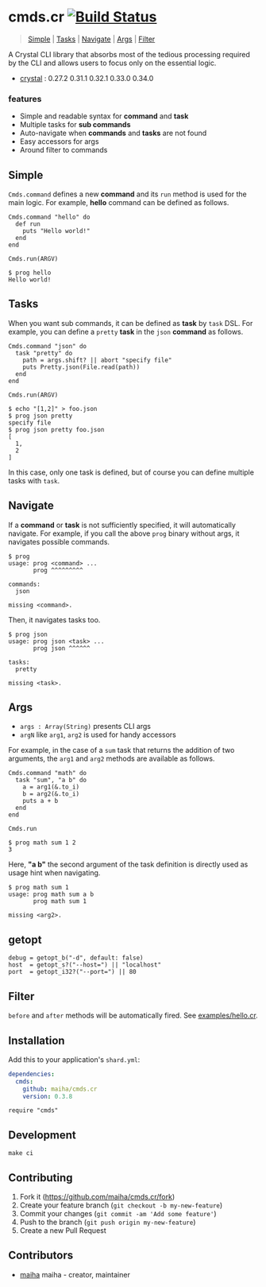 # cmds.cr [![Build Status](https://travis-ci.org/maiha/cmds.cr.svg?branch=master)](https://travis-ci.org/maiha/cmds.cr)

> [Simple](#Simple) | [Tasks](#Tasks) | [Navigate](#Navigate) | [Args](#Args) | [Filter](#Filter)

A Crystal CLI library that absorbs most of the tedious processing required by the CLI and allows users to focus only on the essential logic.
- [crystal](http://crystal-lang.org/) : 0.27.2 0.31.1 0.32.1 0.33.0 0.34.0

### features
- Simple and readable syntax for **command** and **task**
- Multiple tasks for **sub commands**
- Auto-navigate when **commands** and **tasks** are not found
- Easy accessors for args
- Around filter to commands

## Simple

`Cmds.command` defines a new **command** and its `run` method is used for the main logic.
For example, **hello** command can be defined as follows.

```crystal
Cmds.command "hello" do
  def run
    puts "Hello world!"
  end
end

Cmds.run(ARGV)
```

```console
$ prog hello
Hello world!
```

## Tasks

When you want sub commands, it can be defined as **task** by `task` DSL.
For example, you can define a `pretty` **task** in the `json` **command** as follows.

```crystal
Cmds.command "json" do
  task "pretty" do
    path = args.shift? || abort "specify file"
    puts Pretty.json(File.read(path))
  end
end

Cmds.run(ARGV)
```

```console
$ echo "[1,2]" > foo.json
$ prog json pretty
specify file
$ prog json pretty foo.json
[
  1,
  2
]	
```

In this case, only one task is defined, but of course you can define multiple tasks with `task`.

## Navigate

If a **command** or **task** is not sufficiently specified, it will automatically navigate.
For example, if you call the above `prog` binary without args, it navigates possible commands.

```console
$ prog
usage: prog <command> ...
       prog ^^^^^^^^^

commands:
  json

missing <command>.
```

Then, it navigates tasks too.

```console
$ prog json
usage: prog json <task> ...
       prog json ^^^^^^

tasks:
  pretty

missing <task>.
```

## Args

- `args : Array(String)` presents CLI args
- `argN` like `arg1`, `arg2` is used for handy accessors

For example, in the case of a `sum` task that returns the addition of two arguments,
the `arg1` and `arg2` methods are available as follows.

```crystal
Cmds.command "math" do
  task "sum", "a b" do
    a = arg1(&.to_i)
    b = arg2(&.to_i)
    puts a + b
  end
end

Cmds.run
```

```console
$ prog math sum 1 2
3
```

Here, **"a b"** the second argument of the task definition is directly used as usage hint when navigating.

```console
$ prog math sum 1
usage: prog math sum a b
       prog math sum 1

missing <arg2>.
```

## getopt

```crystal
debug = getopt_b("-d", default: false)
host  = getopt_s?("--host=") || "localhost"
port  = getopt_i32?("--port=") || 80
```

## Filter

`before` and `after` methods will be automatically fired.
See [examples/hello.cr](./examples/hello.cr).

## Installation

Add this to your application's `shard.yml`:

```yaml
dependencies:
  cmds:
    github: maiha/cmds.cr
    version: 0.3.8
```

```crystal
require "cmds"
```

## Development

```console
make ci
```

## Contributing

1. Fork it (<https://github.com/maiha/cmds.cr/fork>)
2. Create your feature branch (`git checkout -b my-new-feature`)
3. Commit your changes (`git commit -am 'Add some feature'`)
4. Push to the branch (`git push origin my-new-feature`)
5. Create a new Pull Request

## Contributors

- [maiha](https://github.com/maiha) maiha - creator, maintainer
